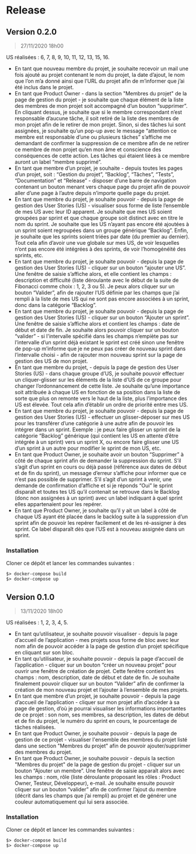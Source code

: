 # Release

## Version 0.2.0

> 27/11/2020 18h00

US réalisées : 6, 7, 8, 9, 10, 11, 12, 13, 15, 16.
- En tant que nouveau membre du projet, je souhaite recevoir un mail une fois ajouté au projet contenant le nom du projet, la date d’ajout, le nom que l’on m’a donné ainsi que l’URL du projet afin de m’informer que j’ai été inclus dans le projet.
- En tant que Product Owner - dans la section "Membres du projet" de la page de gestion du projet - je souhaite que chaque élément de la liste des membres de mon projet soit accompagné d’un bouton “supprimer”. En cliquant dessus, je souhaite que si le membre correspondant n’est responsable d’aucune tâche, il soit retiré de la liste des membres de mon projet afin de le retirer de mon projet. Sinon, si des tâches lui sont assignées, je souhaite qu’un pop-up avec le message “attention ce membre est responsable d’une ou plusieurs tâches” s’affiche me demandant de confirmer la suppression de ce membre afin de ne retirer ce membre de mon projet qu’en mon âme et conscience des conséquences de cette action. Les tâches qui étaient liées à ce membre auront un label “membre supprimé”.	
- En tant que membre d’un projet, je souhaite - depuis toutes les pages d’un projet, soit : “Gestion du projet”, “Backlog”, “Tâches”, “Tests”, “Documentation” et “Release” - disposer d’une barre de navigation contenant un bouton menant vers chaque page du projet afin de pouvoir aller d’une page à l’autre depuis n’importe quelle page du projet.	
- En tant que membre du projet, je souhaite pouvoir - depuis la page de gestion des User Stories (US) - visualiser sous forme de liste l’ensemble de mes US avec leur ID apparent. Je souhaite que mes US soient groupées par sprint et que chaque groupe soit distinct avec en titre le nom du sprint. Je souhaite que les US n’ayant pas encore été ajoutées à un sprint soient regroupées dans un groupe générique “Backlog”. Enfin, je souhaite que les sprints soient triées par date (du premier au dernier). Tout cela afin d’avoir une vue globale sur mes US, de voir lesquelles n’ont pas encore été intégrées à des sprints, de voir l’homogénéité des sprints, etc.	
- En tant que membre du projet, je souhaite pouvoir - depuis la page de gestion des User Stories (US) - cliquer sur un bouton “ajouter une US”. Une fenêtre de saisie s’affiche alors, et elle contient les champs : description et difficulté (liste déroulante avec le début de la suite de Fibonacci comme choix : 1, 2, 3 ou 5). Je peux alors cliquer sur un bouton “Valider”, afin de rajouter l’US définie par les champs que j’ai rempli à la liste de mes US qui ne sont pas encore associées à un sprint, donc dans la catégorie “Backlog”.	
- En tant que membre du projet, je souhaite pouvoir - depuis la page de gestion des User Stories (US) - cliquer sur un bouton “Ajouter un sprint”. Une fenêtre de saisie s’affiche alors et contient les champs : date de début et date de fin. Je souhaite alors pouvoir cliquer sur un bouton “valider” - si l'intervalle spécifié dans les champs n’empiète pas sur l’intervalle d’un sprint déjà existant le sprint est créé sinon une fenêtre de pop-up m’informe que je ne peux pas créer de nouveau sprint dans l’intervalle choisi - afin de rajouter mon nouveau sprint sur la page de gestion des US de mon projet.
- En tant que membre du projet, - depuis la page de gestion des User Stories (US) - dans chaque groupe d’US, je souhaite pouvoir effectuer un cliquer-glisser sur les éléments de la liste d’US de ce groupe pour changer l’ordonnancement de cette liste. Je souhaite qu’une importance soit attribuée à chaque US en fonction de sa position dans la liste de sorte que plus on remonte vers le haut de la liste, plus l’importance des US est élevée. Tout cela afin d’établir un ordre de priorité entre mes US.
- En tant que membre du projet, je souhaite pouvoir - depuis la page de gestion des User Stories (US) - effectuer un glisser-déposer sur mes US pour les transférer d’une catégorie à une autre afin de pouvoir les intégrer dans un sprint. Exemple : je peux faire glisser un sprint de la catégorie “Backlog” générique (qui contient les US en attente d’être intégrée à un sprint) vers un sprint X, ou encore faire glisser une US d’un sprint à un autre pour modifier le sprint de mon US, etc.
- En tant que Product Owner, je souhaite avoir un bouton “Supprimer” à côté de chaque sprint afin de demander la suppression du sprint. S’il s’agit d’un sprint en cours ou déjà passé (référence aux dates de début et de fin du sprint), un message d’erreur s’affiche pour informer que ce n’est pas possible de supprimer. S’il s’agit d’un sprint à venir, une demande de confirmation d’affiche et si je réponds “Oui” le sprint disparaît et toutes tes US qu’il contenait se retrouve dans le Backlog (donc non assignées à un sprint) avec un label indiquant à quel sprint elles appartenaient pour les repérer.	
- En tant que Product Owner, je souhaite qu’il y ait un label à côté de chaque US ayant été placée dans le backlog suite à la suppression d’un sprint afin de pouvoir les repérer facilement et de les ré-assigner à des sprint. Ce label disparaît dès que l’US est à nouveau assignée dans un sprint.	

### Installation

Cloner ce dépôt et lancer les commandes suivantes :

```
$> docker-compose build
$> docker-compose up
```

## Version 0.1.0

> 13/11/2020 18h00

US réalisées : 1, 2, 3, 4, 5.
- En tant qu’utilisateur, je souhaite pouvoir visualiser - depuis la page d’accueil de l’application - mes projets sous forme de bloc avec leur nom afin de pouvoir accéder à la page de gestion d’un projet spécifique en cliquant sur son bloc.
- En tant qu’utilisateur, je souhaite pouvoir - depuis la page d’accueil de l’application - cliquer sur un bouton “créer un nouveau projet” pour ouvrir une fenêtre de création de projet. Cette fenêtre contient les champs : nom, description, date de début et date de fin. Je souhaite finalement pouvoir cliquer sur un bouton “Valider” afin de confirmer la création de mon nouveau projet et l’ajouter à l’ensemble de mes projets.
- En tant que membre d’un projet, je souhaite pouvoir - depuis la page d’accueil de l’application - cliquer sur mon projet afin d’accéder à sa page de gestion, d’où je pourrai visualiser les informations importantes de ce projet : son nom, ses membres, sa description, les dates de début et de fin du projet, le numéro du sprint en cours, le pourcentage de tâches réalisées.
- En tant que Product Owner, je souhaite pouvoir - depuis la page de gestion de ce projet - visualiser l'ensemble des membres du projet listé dans une section "Membres du projet" afin de pouvoir ajouter/supprimer des membres du projet.
- En tant que Product Owner, je souhaite pouvoir - depuis la section "Membres du projet" de la page de gestion du projet - cliquer sur un bouton “Ajouter un membre”. Une fenêtre de saisie apparaît alors avec les champs : nom, rôle (liste déroulante proposant les rôles : Product Owner, Testeur, Développeur), e-mail. Je souhaite ensuite pouvoir cliquer sur un bouton “valider” afin de confirmer l’ajout du membre (décrit dans les champs que j’ai rempli) au projet et de générer une couleur automatiquement qui lui sera associée.

### Installation

Cloner ce dépôt et lancer les commandes suivantes :

```
$> docker-compose build
$> docker-compose up
```